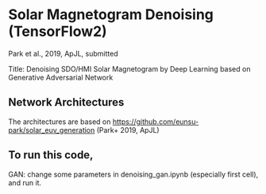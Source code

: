 # Solar Magnetogram Denoising (TensorFlow2)

Park et al., 2019, ApJL, submitted

Title: Denoising SDO/HMI Solar Magnetogram by Deep Learning based on Generative Adversarial Network

## Network Architectures

The architectures are based on https://github.com/eunsu-park/solar_euv_generation (Park+ 2019, ApJL)

## To run this code,

GAN: change some parameters in denoising_gan.ipynb (especially first cell), and run it.
